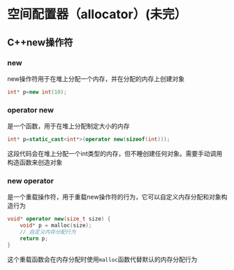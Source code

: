 # 空间配置器（allocator）(未完）

## C++new操作符

### new

new操作符用于在堆上分配一个内存，并在分配的内存上创建对象

```C++
int* p=new int(10);
```

### operator new

是一个函数，用于在堆上分配制定大小的内存

```C++
int* p=static_cast<int*>(operator new(sizeof(int)));
```

这段代码会在堆上分配一个int类型的内存，但不睡创建任何对象。需要手动调用构造函数来创造对象

### new operator

是一个重载操作符，用于重载new操作符的行为，它可以自定义内存分配和对象构造行为

```C++
void* operator new(size_t size) {
    void* p = malloc(size);
    // 自定义内存分配行为
    return p;
}
```

这个重载函数会在内存分配时使用`malloc`函数代替默认的内存分配行为